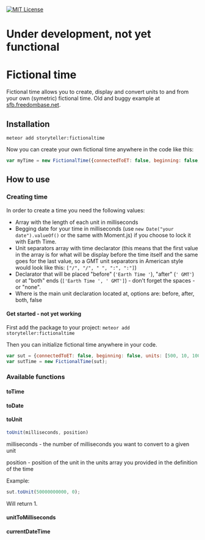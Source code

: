 [![MIT License][license-image]][license-url]

# Under development, not yet functional

# Fictional time
Fictional time allows you to create, display and convert units to and from your own (symetric) fictional time. Old and buggy example at [sfb.freedombase.net](http://sfb.freedombase.net).

## Installation
`meteor add storyteller:fictionaltime`

Now you can create your own fictional time anywhere in the code like this:
```javascript
var myTime = new FictionalTime({connectedToET: false, beginning: false, units: [10, 100, 1000], separators: [":", ":"], declaration: "SUT", declarationLocation: "before"});
```

## How to use
### Creating time
In order to create a time you need the following values:
* Array with the length of each unit in milliseconds
* Begging date for your time in milliseconds (use `new Date("your date").valueOf()` or the same with Moment.js) if you choose to lock it with Earth Time.
* Unit separators array with time declarator (this means that the first value in the array is for what will be display before the time itself and the same goes for the last value, so a GMT unit separators in American style would look like this: `["/", "/", " ", ":", ":"]`)
* Declarator that will be placed "before" (`'Earth Time '`), "after" (`' GMT'`) or at "both" ends (`['Earth Time ', ' GMT']`) - don't forget the spaces - or "none".
* Where is the main unit declaration located at, options are: before, after, both, false

#### Get started - not yet working
First add the package to your project:
`meteor add storyteller:fictionaltime`

Then you can initialize fictional time anywhere in your code.
```javascript
var sut = {connectedToET: false, beginning: false, units: [500, 10, 100, 100, 1000], separators: [".", " ", ":", ":"], declaration: "SUT ", declarationLocation: "before"};
var sutTime = new FictionalTime(sut);
```

### Available functions
#### toTime
#### toDate
#### toUnit
```javascript
toUnit(milliseconds, position)
```
milliseconds - the number of milliseconds you want to convert to a given unit

position - position of the unit in the units array you provided in the definition of the time

Example:
```javascript
sut.toUnit(50000000000, 0);
```
Will return 1.
#### unitToMilliseconds
#### currentDateTime

[license-image]: http://img.shields.io/badge/license-MIT-blue.svg?style=flat
[license-url]: LICENSE

